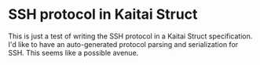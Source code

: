 # SSH protocol in Kaitai Struct

This is just a test of writing the SSH protocol in a Kaitai Struct
specification. I'd like to have an auto-generated protocol parsing and
serialization for SSH. This seems like a possible avenue.
